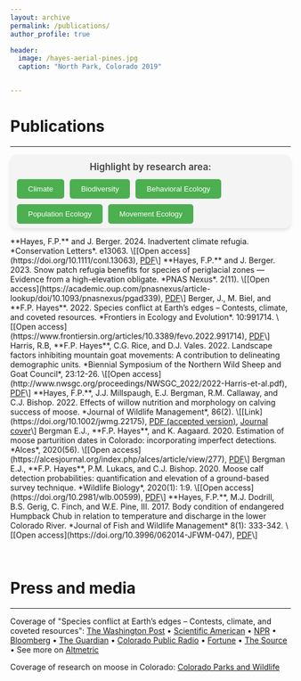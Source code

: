 ```yaml
---
layout: archive
permalink: /publications/
author_profile: true

header:
  image: /hayes-aerial-pines.jpg
  caption: "North Park, Colorado 2019"


---
```

<!-- CSS style code -->
<style>
  .highlight {
    background-color: #fff2b3; /* Soft yellow background */
    border-left: 5px solid #228B22; /* Green left border */
    padding: 10px;
    margin-bottom: 10px;
    border-radius: 12px; /* Rounded corners */
    box-shadow: 0 4px 6px rgba(0, 0, 0, 0.1); /* Subtle shadow */
    display: inline-block; /* Make it behave like an inline element, allowing wrapping with rounded edges */
    max-width: 100%; /* Ensure it doesn't stretch too far */
  }

  #topic-buttons-wrapper {
    background-color: #f4f4f4; /* Light gray background */
    padding: 8px 12px;
    border-radius: 12px;
    box-shadow: 0 4px 6px rgba(0, 0, 0, 0.1); 
    margin-bottom: 15px;
  }

  #topic-buttons-wrapper h3 {
    font-size: 1.2em;
    font-weight: 600;
    color: #444;
    margin: 0 0 8px;
    text-align: center;
    padding: 4px 0;
  }

  #topic-buttons {
    display: flex;
    flex-wrap: wrap;
    gap: 10px;
    justify-content: flex-start;
  }

  #topic-buttons button {
    background-color: #4CAF50;
    color: white;
    padding: 10px 20px;
    border: none;
    border-radius: 5px;
    cursor: pointer;
    transition: background-color 0.3s;
  }

  #topic-buttons button:hover {
    background-color: #45a049;
  }

  #topic-buttons button.active {
    background-color: #FF5722; /* Highlight selected button */
  }
</style>


<!-- Java script for interactive filter -->
<script>
  // Highlights publications based on selected topic
  function highlightPublications(topic = null) {
    const publications = document.querySelectorAll('.publication');
    publications.forEach(pub => {
      const topics = pub.getAttribute('data-topics').split(',').map(t => t.trim());
      pub.classList.toggle('highlight', topics.includes(topic)); // Toggle highlight class based on match
    });
  }

  // Toggles the active state of topic buttons and applies filtering
  function toggleTopicFilter(topic) {
    const button = document.querySelector(`#topic-buttons button[onclick*="${topic}"]`);
    
    if (button.classList.contains('active')) {
      button.classList.remove('active');
      highlightPublications(); // Remove filter (show all)
    } else {
      clearActiveButtons(); // Remove active state from other buttons
      button.classList.add('active');
      highlightPublications(topic); // Apply highlight for selected topic
    }
  }

  // Clears active state from all buttons
  function clearActiveButtons() {
    const buttons = document.querySelectorAll('#topic-buttons button');
    buttons.forEach(button => button.classList.remove('active'));
  }

  // Run on page load to check for any pre-applied filter (e.g., via URL query)
  document.addEventListener('DOMContentLoaded', function() {
    const urlParams = new URLSearchParams(window.location.search);
    const topic = urlParams.get('topic');
    if (topic) toggleTopicFilter(topic); // Apply filter based on URL parameter
  });
</script>



# Publications
--------------------------------------------------------------------------------

<div id="topic-buttons-wrapper">
  <h3>Highlight by research area:</h3>
  <div id="topic-buttons">
    <button onclick="toggleTopicFilter('Climate')" id="climate-btn">Climate</button>
    <button onclick="toggleTopicFilter('Biodiversity')" id="biodiversity-btn">Biodiversity</button>
    <button onclick="toggleTopicFilter('Behavioral Ecology')" id="behavioral-btn">Behavioral Ecology</button>
    <button onclick="toggleTopicFilter('Population Ecology')" id="population-btn">Population Ecology</button>
    <button onclick="toggleTopicFilter('Movement Ecology')" id="movement-btn">Movement Ecology</button>
  </div>
</div>


<span class="publication" data-topics="Climate, Biodiversity, Population Ecology">
**Hayes, F.P.** and J. Berger. 2024. Inadvertent climate refugia. *Conservation Letters*. e13063. \[[Open access](https://doi.org/10.1111/conl.13063), <a href="./2024_Hayes and Berger_Inadvertent climate refugia.pdf">PDF</a>\]
</span>

<span class="publication" data-topics="Climate, Behavioral Ecology">
**Hayes, F.P.** and J. Berger. 2023. Snow patch refugia benefits for species of periglacial zones — Evidence from a high-elevation obligate. *PNAS Nexus*. 2(11). \[[Open access](https://academic.oup.com/pnasnexus/article-lookup/doi/10.1093/pnasnexus/pgad339), <a href="./2023_Hayes and Berger_snow benefits_ReducedSize.pdf">PDF</a>\]
</span>


<span class="publication" data-topics="Climate, Behavioral Ecology">
Berger, J., M. Biel, and **F.P. Hayes**. 2022. Species conflict at Earth’s edges – Contests, climate, and coveted resources. *Frontiers in Ecology and Evolution*. 10:991714. \[[Open access](https://www.frontiersin.org/articles/10.3389/fevo.2022.991714), <a href="./2022_Berger et al_contests.pdf">PDF</a>\]
</span>

<span class="publication" data-topics="Movement Ecology">
Harris, R.B, **F.P. Hayes**, C.G. Rice, and D.J. Vales. 2022. Landscape factors inhibiting mountain goat movements: A contribution to delineating demographic units. *Biennial Symposium of the Northern Wild Sheep and Goat Council*, 23:12-26. \[[Open access](http://www.nwsgc.org/proceedings/NWSGC_2022/2022-Harris-et-al.pdf), <a href="./2022_Harris et al_factors inhibiting movement.pdf">PDF</a>\]
</span>

<span class="publication" data-topics="Population Ecology">
**Hayes, F.P.**, J.J. Millspaugh, E.J. Bergman, R.M. Callaway, and C.J. Bishop. 2022. Effects of willow nutrition and morphology on calving success of moose. *Journal of Wildlife Management*, 86(2). \[[Link](https://doi.org/10.1002/jwmg.22175), <a href="./2021_Hayes et al_moose calving success_authors copy.pdf">PDF (accepted version)</a>, <a href="/images/publications/hayes-JWMcover-2022.jpg">Journal cover</a>\]
</span>

<span class="publication" data-topics="Population Ecology">
Bergman E.J., **F.P. Hayes**, and K. Aagaard. 2020. Estimation of moose parturition dates in Colorado: incorporating imperfect detections. *Alces*, 2020(56). \[[Open access](https://alcesjournal.org/index.php/alces/article/view/277), <a href="./2020_Bergman et al_parturition.pdf">PDF</a>\]
</span>

<span class="publication" data-topics="Population Ecology">
Bergman E.J., **F.P. Hayes**, P.M. Lukacs, and C.J. Bishop. 2020. Moose calf detection probabilities: quantification and elevation of a ground-based survey technique. *Wildlife Biology*, 2020(1): 1:9. \[[Open access](https://doi.org/10.2981/wlb.00599), <a href="./2020_Bergman et al_calf detection.pdf">PDF</a>\]
</span>

<span class="publication" data-topics="Population Ecology">
**Hayes, F.P.**, M.J. Dodrill, B.S. Gerig, C. Finch, and W.E. Pine, III. 2017. Body condition of endangered Humpback Chub in relation to temperature and discharge in the lower Colorado River. *Journal of Fish and Wildlife Management* 8(1): 333-342. \[[Open access](https://doi.org/10.3996/062014-JFWM-047), <a href="./2017_Hayes et al_Humpback Chub condition.pdf">PDF</a>\]
</span>


&nbsp;

# Press and media

--------------------------------------------------------------------------------


Coverage of "Species conflict at Earth’s edges – Contests, climate, and coveted resources": [The Washington Post](https://www.washingtonpost.com/climate-environment/2022/10/17/goats-bighorn-sheep-glacier-salt) 
•
[Scientific American](https://www.scientificamerican.com/article/mountain-goats-battle-bighorn-sheep-over-climate-limited-resources/)
•
[NPR](https://www.npr.org/sections/goatsandsoda/2022/10/17/1129521295/goats-slam-sheep-over-salt-lick-maybe-they-really-are-the-goat)
•
[Bloomberg](https://www.bloomberg.com/news/articles/2022-10-17/climate-change-pits-mountain-goats-against-bighorn-sheep-in-american-rockies)
•
[The Guardian](https://www.theguardian.com/environment/2022/oct/16/mountain-goats-bighorn-sheep-climate-crisis-ice-melt)
•
[Colorado Public Radio](https://www.cpr.org/2022/10/18/glaciers-melting-rocky-mountain-goats-sheep/)
•
[Fortune](https://fortune.com/2022/10/17/sheep-goats-climate-change-rivalry-rocky-mountains/)
•
[The Source](https://source.colostate.edu/mountain-goats-and-bighorn-sheep-battle-in-climate-crisis-new-study-shows/)
•
See more on [Altmetric](https://frontiers.altmetric.com/details/137313015)

Coverage of research on moose in Colorado: [Colorado Parks and Wildlife](https://youtu.be/fIFQTJpqzoo)

